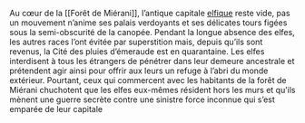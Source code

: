Au cœur de la [[Forêt de Miérani]], l’antique capitale [elfique](Elfes.md) reste vide, pas un mouvement n’anime ses palais verdoyants et ses délicates tours figées sous la semi-obscurité de la canopée. Pendant la longue absence des elfes, les autres races l’ont évitée par superstition mais, depuis qu’ils sont revenus, la Cité des pluies d’émeraude est en quarantaine. Les elfes interdisent à tous les étrangers de pénétrer dans leur demeure ancestrale et prétendent agir ainsi pour offrir aux leurs un refuge à l’abri du monde extérieur. Pourtant, ceux qui commercent avec les habitants de la forêt de Miérani chuchotent que les elfes eux-mêmes résident hors les murs et qu’ils mènent une guerre secrète contre une sinistre force inconnue qui s’est emparée de leur capitale